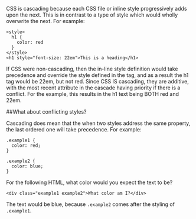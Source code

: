 CSS is cascading because each CSS file or inline style progressively adds upon the next.  This is in contrast to a type of style which would wholly overwrite the next.  For example:

    <style>
      h1 {
        color: red
      }
    </style>
    <h1 style="font-size: 22em">This is a heading</h1>


If CSS were non-cascading, then the in-line style definition would take precedence and override the style defined in the tag, and as a result the h1 tag would be 22em, but not red.  Since CSS IS cascading, they are additive, with the most recent attribute in the cascade having priority if there is a conflict.  For the example, this results in the h1 text being BOTH red and 22em.

##What about conflicting styles?

Cascading does mean that the when two styles address the same property, the last ordered one will take precedence. For example:

```
.example1 {
  color: red;
}
    
.example2 {
  color: blue;
}
```

For the following HTML, what color would you expect the text to be?

```
<div class="example1 example2">What color am I?</div>
```

The text would be blue, because `.example2` comes after the styling of `.example1`.
